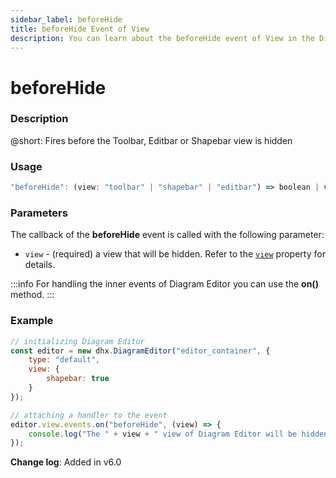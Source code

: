 ```yaml
---
sidebar_label: beforeHide
title: beforeHide Event of View
description: You can learn about the beforeHide event of View in the Diagram Editor documentation of the DHTMLX JavaScript Diagram library. Browse developer guides and API reference, try out code examples and live demos, and download a free 30-day evaluation version of DHTMLX Diagram.
---
```


# beforeHide

### Description

@short: Fires before the Toolbar, Editbar or Shapebar view is hidden

### Usage

~~~jsx
"beforeHide": (view: "toolbar" | "shapebar" | "editbar") => boolean | void;
~~~

### Parameters

The callback of the **beforeHide** event is called with the following parameter:

- `view` - (required) a view that will be hidden. Refer to the [`view`](api/diagram_editor/editor/config/view_property.md) property for details.

:::info
For handling the inner events of Diagram Editor you can use the **on()** method.
:::

### Example

~~~jsx {9-12}
// initializing Diagram Editor
const editor = new dhx.DiagramEditor("editor_container", {
    type: "default",
    view: {
        shapebar: true
    }
});

// attaching a handler to the event
editor.view.events.on("beforeHide", (view) => {
    console.log("The " + view + " view of Diagram Editor will be hidden");
});
~~~

**Change log**: Added in v6.0
